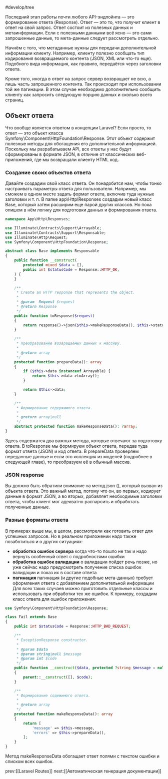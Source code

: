 #develop/tree 

Последний этап работы почти любого API-эндпойнта — это формирование ответа (Response).
Ответ — это то, что получит клиент в ответ на свой запрос. Ответ состоит из полезных данных и метаинформации. Если с полезными данными всё ясно — это сами запрошенные данные, то мета-данные следует рассмотреть отдельно.

Начнём с того, что метаданные нужны для передачи дополнительной информации клиенту. Например, клиенту полезно сообщать тип кодирования возвращаемого контента (JSON, XML или что-то еще). Подобного вида информация, как правило, передаётся через заголовки ответа.

Кроме того, иногда в ответ на запрос сервер возвращает не всю, а лишь часть запрошенного контента. Так происходит при использовании той же пагинации. В этом случае необходимо дополнительно сообщить клиенту как запросить следующую порцию данных и сколько всего страниц.

## Объект ответа

Что вообще является ответом в концепции Laravel?
Если просто, то ответ — это объект класса Symfony\Component\HttpFoundation\Response. Этот объект содержит полезные методы для обогащения его дополнительной информацией.
Поскольку мы разрабатываем API, все ответы у нас будут сформированы в формате JSON, в отличие от классических веб-приложений, где мы возвращали клиенту HTML код.

### Создание своих объектов ответа

Давайте создадим свой класс ответа. Он понадобится нам, чтобы тонко настраивать параметры ответа для пользователя. Например, мы сможем в одном месте задать формат ответа, включив туда нужные заголовки и т. п.
В папке app\Http\Responses создадим новый класс Base, который затем расширим еще парой других классов. Но пока опишем в нём логику для подготовки данных и формирования ответа.

```php
namespace App\Http\Responses;

use Illuminate\Contracts\Support\Arrayable;
use Illuminate\Contracts\Support\Responsable;
use Illuminate\Http\Request;
use Symfony\Component\HttpFoundation\Response;

abstract class Base implements Responsable
{
    public function __construct(
        protected mixed $data = [],
        public int $statusCode = Response::HTTP_OK,
    ) {
    }

    /**
     * Create an HTTP response that represents the object.
     *
     * @param  Request $request
     * @return Response
     */
    public function toResponse($request)
    {
        return response()->json($this->makeResponseData(), $this->statusCode);
    }

    /**
     * Преобразование возвращаемых данных к массиву.
     *
     * @return array
     */
    protected function prepareData(): array
    {
        if ($this->data instanceof Arrayable) {
            return $this->data->toArray();
        }

        return $this->data;
    }

    /**
     * Формирование содержимого ответа.
     *
     * @return array|null
     */
    abstract protected function makeResponseData(): ?array;
}
```

Здесь содержатся два важных метода, которые отвечают за подготовку ответа.
В toResponse мы формируем объект ответа, передав туда формат ответа (JSON) и код ответа.
В prepareData проверяем переданные данные и если это коллекция из моделей (подробнее в следующей главе), то преобразуем её в обычный массив.

### JSON response

Вы должно быть обратили внимание на метод json (), который вызван из объекта ответа. Это важный метод, потому что он, во первых, кодирует данные в формат JSON, а во вторых, добавляет необходимые заголовки ответа, чтобы клиент мог адекватно распарсить и обработать полученные данные.

### Разные форматы ответа

В примерах выше мы, в целом, рассмотрели как готовить ответ для успешных запросов. Но в реальном приложении надо также позаботиться и о других ситуациях:

- **обработка ошибок сервера**
когда что-то пошло не так и надо вернуть особенный ответ с подробностями ошибки
- **обработка ошибок валидации**
о валидации пойдет речь позже, но уже сейчас надо предусмотреть получение списка ошибок валидации и показ их в составе ответа
- **пагинация**
пагинация (и другие подобные мета-данных) требует оформления ответа с добавлением дополнительной информации
Для всех таких случаев можно приготовить отдельные классы и использовать при обработки тех же ошибок.
К примеру, создадим класс ответа для ошибок приложения:

```php
use Symfony\Component\HttpFoundation\Response;

class Fail extends Base
{
    public int $statusCode = Response::HTTP_BAD_REQUEST;

    /**
     * ExceptionResponse constructor.
     *
     * @param $data
     * @param string|null $message
     * @param int $code
     */
    public function __construct($data, protected ?string $message = null, int $code = Response::HTTP_BAD_REQUEST)
    {
        parent::__construct([], $code);
    }

    /**
     * Формирование содежимого ответа.
     *
     * @return array
     */
    protected function makeResponseData(): array
    {
        return [
            'message' => $this->message,
            'errors' => $this->prepareData(),
        ];
    }
}
```

Метод makeResponseData обогащает ответ полями с текстом ошибки и списком всех ошибок.

prev:[[Laravel Routes]] next:[[Автоматическая генерация документации]]


